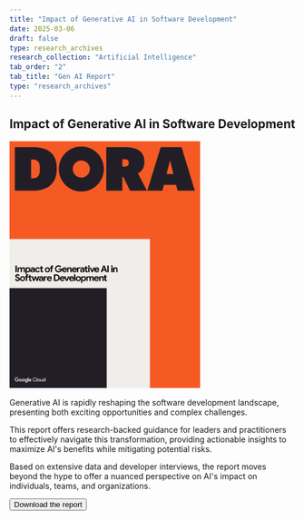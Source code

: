 ```yaml
---
title: "Impact of Generative AI in Software Development"
date: 2025-03-06
draft: false
type: research_archives
research_collection: "Artificial Intelligence"
tab_order: "2"
tab_title: "Gen AI Report"
type: "research_archives"
---
```

## Impact of Generative AI in Software Development

<grid class="border_none" style="margin-top:1rem;">
<item>

<a href="https://cloud.google.com/resources/content/dora-impact-of-gen-ai-software-development" target="_blank"><img src="dora-impact-of-generative-ai-in-software-development-report.png" alt="Impact of Generative AI in Software Development" style="max-width:24em;"></a>

</item>

<item>
<p>
Generative AI is rapidly reshaping the software development landscape, presenting both exciting opportunities and complex challenges.
</p>

<p>
This report offers research-backed guidance for leaders and practitioners to effectively navigate this transformation, providing actionable insights to maximize AI's benefits while mitigating potential risks.
</p>

<p>
Based on extensive data and developer interviews, the report moves beyond the hype to offer a nuanced perspective on AI's impact on individuals, teams, and organizations.
</p>

<p>

<a href="https://cloud.google.com/resources/content/dora-impact-of-gen-ai-software-development" target="_blank"><button class="secondary">Download the report</button></a>

</p>
</grid>
